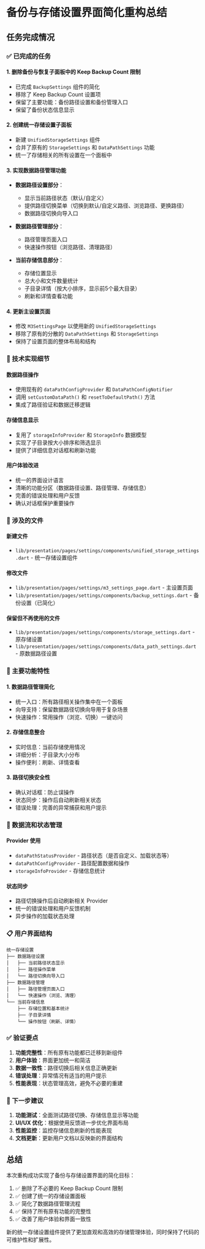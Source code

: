 # 备份与存储设置界面简化重构总结

## 任务完成情况

### ✅ 已完成的任务

#### 1. 删除备份与恢复子面板中的 Keep Backup Count 限制
- 已完成 `BackupSettings` 组件的简化
- 移除了 Keep Backup Count 设置项
- 保留了主要功能：备份路径设置和备份管理入口
- 保留了备份状态信息显示

#### 2. 创建统一存储设置子面板
- 新建 `UnifiedStorageSettings` 组件
- 合并了原有的 `StorageSettings` 和 `DataPathSettings` 功能
- 统一了存储相关的所有设置在一个面板中

#### 3. 实现数据路径管理功能
- **数据路径设置部分**：
  - 显示当前路径状态（默认/自定义）
  - 提供路径切换菜单（切换到默认/自定义路径、浏览路径、更换路径）
  - 数据路径切换向导入口
  
- **数据路径管理部分**：
  - 路径管理页面入口
  - 快速操作按钮（浏览路径、清理路径）
  
- **当前存储信息部分**：
  - 存储位置显示
  - 总大小和文件数量统计
  - 子目录详情（按大小排序，显示前5个最大目录）
  - 刷新和详情查看功能

#### 4. 更新主设置页面
- 修改 `M3SettingsPage` 以使用新的 `UnifiedStorageSettings`
- 移除了原有的分散的 `DataPathSettings` 和 `StorageSettings`
- 保持了设置页面的整体布局和结构

### 🔧 技术实现细节

#### 数据路径操作
- 使用现有的 `dataPathConfigProvider` 和 `DataPathConfigNotifier`
- 调用 `setCustomDataPath()` 和 `resetToDefaultPath()` 方法
- 集成了路径验证和数据迁移逻辑

#### 存储信息显示
- 复用了 `storageInfoProvider` 和 `StorageInfo` 数据模型
- 实现了子目录按大小排序和筛选显示
- 提供了详细信息对话框和刷新功能

#### 用户体验改进
- 统一的界面设计语言
- 清晰的功能分区（数据路径设置、路径管理、存储信息）
- 完善的错误处理和用户反馈
- 确认对话框保护重要操作

### 📁 涉及的文件

#### 新建文件
- `lib/presentation/pages/settings/components/unified_storage_settings.dart` - 统一存储设置组件

#### 修改文件
- `lib/presentation/pages/settings/m3_settings_page.dart` - 主设置页面
- `lib/presentation/pages/settings/components/backup_settings.dart` - 备份设置（已简化）

#### 保留但不再使用的文件
- `lib/presentation/pages/settings/components/storage_settings.dart` - 原存储设置
- `lib/presentation/pages/settings/components/data_path_settings.dart` - 原数据路径设置

### 🎯 主要功能特性

#### 1. 数据路径管理简化
- 统一入口：所有路径相关操作集中在一个面板
- 向导支持：保留数据路径切换向导用于复杂场景
- 快速操作：常用操作（浏览、切换）一键访问

#### 2. 存储信息整合
- 实时信息：当前存储使用情况
- 详细分析：子目录大小分布
- 操作便利：刷新、详情查看

#### 3. 路径切换安全性
- 确认对话框：防止误操作
- 状态同步：操作后自动刷新相关状态
- 错误处理：完善的异常捕获和用户提示

### 🔄 数据流和状态管理

#### Provider 使用
- `dataPathStatusProvider` - 路径状态（是否自定义、加载状态等）
- `dataPathConfigProvider` - 路径配置数据和操作
- `storageInfoProvider` - 存储信息统计

#### 状态同步
- 路径切换操作后自动刷新相关 Provider
- 统一的错误处理和用户反馈机制
- 异步操作的加载状态处理

### 📋 用户界面结构

```
统一存储设置
├── 数据路径设置
│   ├── 当前路径状态显示
│   ├── 路径操作菜单
│   └── 路径切换向导入口
├── 数据路径管理  
│   ├── 路径管理页面入口
│   └── 快速操作（浏览、清理）
└── 当前存储信息
    ├── 存储位置和基本统计
    ├── 子目录详情
    └── 操作按钮（刷新、详情）
```

### ✅ 验证要点

1. **功能完整性**：所有原有功能都已迁移到新组件
2. **用户体验**：界面更加统一和简洁
3. **数据一致性**：路径切换后相关信息正确更新
4. **错误处理**：异常情况有适当的用户提示
5. **性能表现**：状态管理高效，避免不必要的重建

### 🎯 下一步建议

1. **功能测试**：全面测试路径切换、存储信息显示等功能
2. **UI/UX 优化**：根据使用反馈进一步优化界面布局
3. **性能监控**：监控存储信息刷新的性能表现
4. **文档更新**：更新用户文档以反映新的界面结构

## 总结

本次重构成功实现了备份与存储设置界面的简化目标：

1. ✅ 删除了不必要的 Keep Backup Count 限制
2. ✅ 创建了统一的存储设置面板
3. ✅ 简化了数据路径管理流程
4. ✅ 保持了所有原有功能的完整性
5. ✅ 改善了用户体验和界面一致性

新的统一存储设置组件提供了更加直观和高效的存储管理体验，同时保持了代码的可维护性和扩展性。
